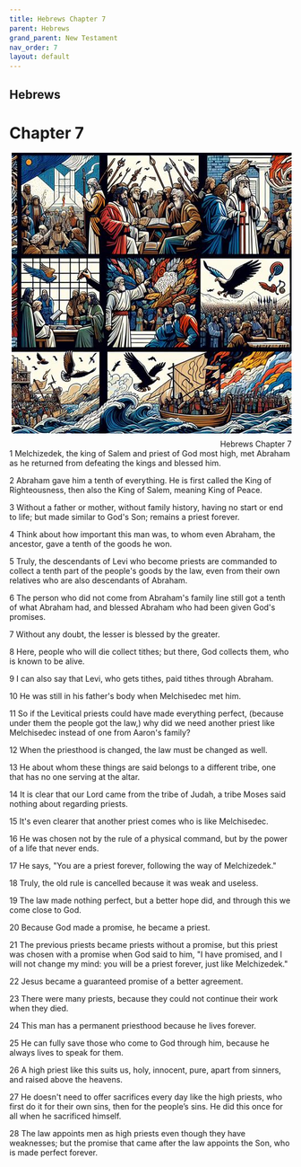 ```yaml
---
title: Hebrews Chapter 7
parent: Hebrews
grand_parent: New Testament
nav_order: 7
layout: default
---
```


## Hebrews

# Chapter 7

<div style="clear: both; text-align: right;">
    <img src="/assets/Image/Hebrews/500/7.jpg" alt="Hebrews Chapter 7" class="chapter-image" style="max-width: 100%; height: auto; float: right; margin: 0 0 10px 10px; padding-left: 10%;">
    <figcaption style="font-size: 14px;">Hebrews Chapter 7</figcaption>
</div>
1 Melchizedek, the king of Salem and priest of God most high, met Abraham as he returned from defeating the kings and blessed him.

2 Abraham gave him a tenth of everything. He is first called the King of Righteousness, then also the King of Salem, meaning King of Peace.

3 Without a father or mother, without family history, having no start or end to life; but made similar to God's Son; remains a priest forever.

4 Think about how important this man was, to whom even Abraham, the ancestor, gave a tenth of the goods he won.

5 Truly, the descendants of Levi who become priests are commanded to collect a tenth part of the people's goods by the law, even from their own relatives who are also descendants of Abraham.

6 The person who did not come from Abraham's family line still got a tenth of what Abraham had, and blessed Abraham who had been given God's promises.

7 Without any doubt, the lesser is blessed by the greater.

8 Here, people who will die collect tithes; but there, God collects them, who is known to be alive.

9 I can also say that Levi, who gets tithes, paid tithes through Abraham.

10 He was still in his father's body when Melchisedec met him.

11 So if the Levitical priests could have made everything perfect, (because under them the people got the law,) why did we need another priest like Melchisedec instead of one from Aaron's family?

12 When the priesthood is changed, the law must be changed as well.

13 He about whom these things are said belongs to a different tribe, one that has no one serving at the altar.

14 It is clear that our Lord came from the tribe of Judah, a tribe Moses said nothing about regarding priests.

15 It's even clearer that another priest comes who is like Melchisedec.

16 He was chosen not by the rule of a physical command, but by the power of a life that never ends.

17 He says, "You are a priest forever, following the way of Melchizedek."

18 Truly, the old rule is cancelled because it was weak and useless.

19 The law made nothing perfect, but a better hope did, and through this we come close to God.

20 Because God made a promise, he became a priest.

21 The previous priests became priests without a promise, but this priest was chosen with a promise when God said to him, "I have promised, and I will not change my mind: you will be a priest forever, just like Melchizedek."

22 Jesus became a guaranteed promise of a better agreement.

23 There were many priests, because they could not continue their work when they died.

24 This man has a permanent priesthood because he lives forever.

25 He can fully save those who come to God through him, because he always lives to speak for them.

26 A high priest like this suits us, holy, innocent, pure, apart from sinners, and raised above the heavens.

27 He doesn't need to offer sacrifices every day like the high priests, who first do it for their own sins, then for the people’s sins. He did this once for all when he sacrificed himself.

28 The law appoints men as high priests even though they have weaknesses; but the promise that came after the law appoints the Son, who is made perfect forever.


